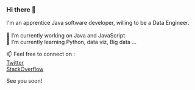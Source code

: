 ### Hi there 👋

I'm an apprentice Java software developer, willing to be a Data Engineer. <br />
<br />
🔭 I’m currently working on Java and JavaScript <br />
🌱 I’m currently learning Python, data viz, Big data ... <br />

📫 Feel free to connect on : <br/> 
[Twitter](https://twitter.com/benjamin_pradon) <br />
[StackOverflow](https://stackoverflow.com/users/9221079/textsolver34761) <br />

See you soon!



<!--
**textSolver34761/textSolver34761** is a ✨ _special_ ✨ repository because its `README.md` (this file) appears on your GitHub profile.

Here are some ideas to get you started:

- 🔭 I’m currently working on ...
- 🌱 I’m currently learning ...
- 👯 I’m looking to collaborate on ...
- 🤔 I’m looking for help with ...
- 💬 Ask me about ...
- 📫 How to reach me: ...
- 😄 Pronouns: ...
- ⚡ Fun fact: ...
-->
